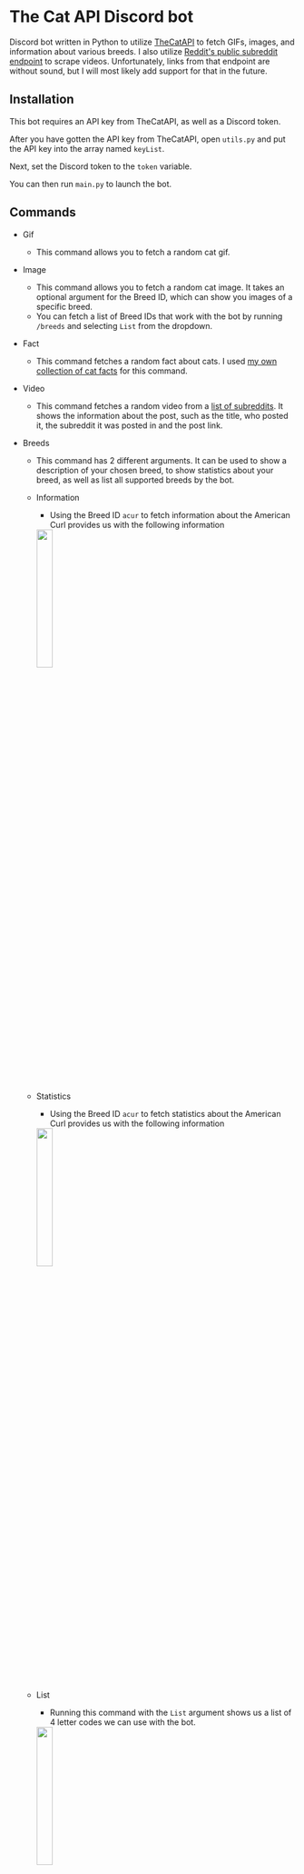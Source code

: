 <!-- markdownlint-disable no-inline-html list-marker-space ul-indent -->
# The Cat API Discord bot

Discord bot written in Python to utilize [TheCatAPI](https://thecatapi.com/) to fetch GIFs, images, and information about various breeds. I also utilize [Reddit's public subreddit endpoint](https://www.reddit.com/r/IllegallySmolCats.json?sort=hot&t=day&limit=100) to scrape videos. Unfortunately, links from that endpoint are without sound, but I will most likely add support for that in the future.

## Installation

This bot requires an API key from TheCatAPI, as well as a Discord token.

After you have gotten the API key from TheCatAPI, open `utils.py` and put the API key into the array named `keyList`.

Next, set the Discord token to the `token` variable.

You can then run `main.py` to launch the bot.

## Commands

-   Gif
    -   This command allows you to fetch a random cat gif.

-   Image
    -   This command allows you to fetch a random cat image. It takes an optional argument for the Breed ID, which can show you images of a specific breed.
    -   You can fetch a list of Breed IDs that work with the bot by running `/breeds` and selecting `List` from the dropdown.

-   Fact
    -   This command fetches a random fact about cats. I used [my own collection of cat facts](https://gist.githubusercontent.com/paintingofblue/657d0c4d1202374889ce4a98a6b7f35f/raw/catfacts.txt) for this command.

-   Video
    -   This command fetches a random video from a [list of subreddits](https://github.com/paintingofblue/thecatapi-discord-bot/blob/main/utils.py#L10). It shows the information about the post, such as the title, who posted it, the subreddit it was posted in and the post link.

-   Breeds
    -   This command has 2 different arguments. It can be used to show a description of your chosen breed, to show statistics about your breed, as well as list all supported breeds by the bot.
    -   Information
        -   Using the Breed ID `acur` to fetch information about the American Curl provides us with the following information

        <img style="width: 25%;" src="https://user-images.githubusercontent.com/90877067/209638911-d472e143-e587-4204-ab6f-9868d5757426.png">

    -   Statistics
        -   Using the Breed ID `acur` to fetch statistics about the American Curl provides us with the following information

        <img style="width: 25%;" src="https://user-images.githubusercontent.com/90877067/209639566-cb087fc9-1139-4444-88fb-3ad9caf4a983.png">

    -   List
        -   Running this command with the `List` argument shows us a list of 4 letter codes we can use with the bot.

        <img style="width: 25%;" src="https://user-images.githubusercontent.com/90877067/209639799-ff3489e7-0e84-4bdd-b790-8044894380e9.png">

-   Schedule
    -   This command allows you to add a Discord webhook to the hourly cat photo schedule I've created. It features 3 arguments, which allow you to either add a webhook, remove it, or view the current webhook added to the schedule.

-   Help
    -   This command basically sends a short version of this.
